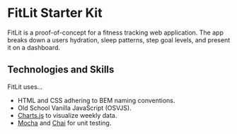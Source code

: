 # FitLit Starter Kit

FitLit is a proof-of-concept for a fitness tracking web application. The app breaks down a users hydration, sleep patterns, step goal levels, and present it on a dashboard. 

## Technologies and Skills

FitLit uses...
* HTML and CSS adhering to BEM naming conventions.
* Old School Vanilla JavaScript (OSVJS).
* [Charts.js](https://www.chartjs.org/) to visualize weekly data. 
* [Mocha](https://mochajs.org/) and [Chai](https://www.chaijs.com/) for unit testing.  
